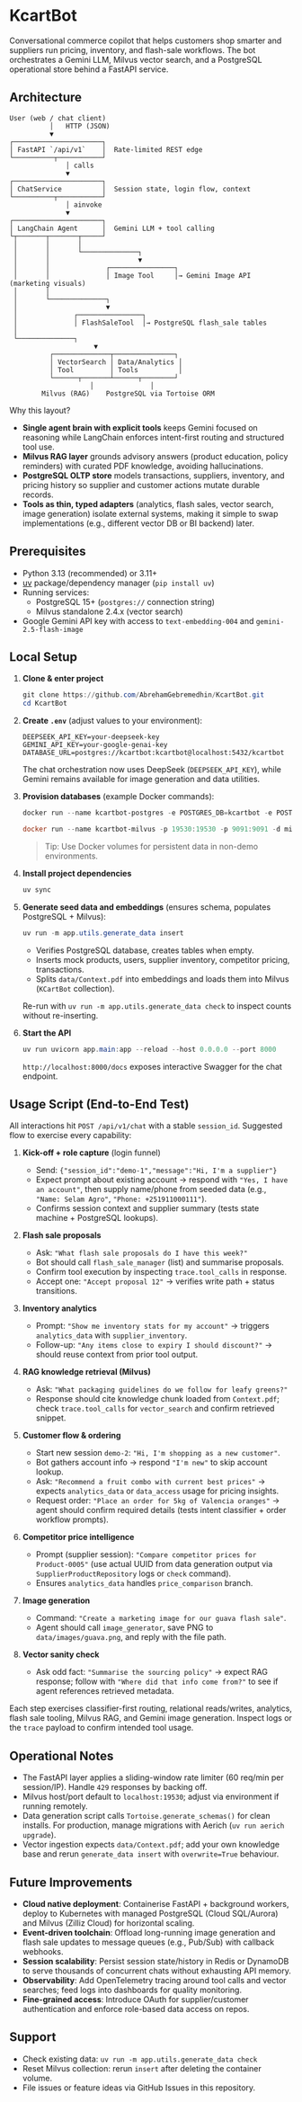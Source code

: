 # KcartBot

Conversational commerce copilot that helps customers shop smarter and suppliers run pricing, inventory, and flash-sale workflows. The bot orchestrates a Gemini LLM, Milvus vector search, and a PostgreSQL operational store behind a FastAPI service.

## Architecture

```
User (web / chat client)
		  │   HTTP (JSON)
		  ▼
┌──────────────────────┐
│ FastAPI `/api/v1`    │  Rate-limited REST edge
└──────────┬───────────┘
			  │ calls
			  ▼
┌──────────────────────┐
│ ChatService          │  Session state, login flow, context
└──────────┬───────────┘
			  │ ainvoke
			  ▼
┌──────────────────────┐
│ LangChain Agent      │  Gemini LLM + tool calling
└┬───────┬───────┬─────┘
 │       │       │
 │       │       └──────────────┐
 │       │                      ▼
 │       │              ┌────────────────┐
 │       │              │ Image Tool     │→ Gemini Image API (marketing visuals)
 │       │
 │       └──────────────┐
 │                      ▼
 │              ┌────────────────┐
 │              │ FlashSaleTool  │→ PostgreSQL flash_sale tables
 │
 └──────────────┐
					 ▼
		  ┌──────────────┬───────────────┐
		  │ VectorSearch │ Data/Analytics │
		  │ Tool         │ Tools          │
		  └──────┬───────┴──────┬────────┘
					│              │
		Milvus (RAG)    PostgreSQL via Tortoise ORM
```

Why this layout?

- **Single agent brain with explicit tools** keeps Gemini focused on reasoning while LangChain enforces intent-first routing and structured tool use.
- **Milvus RAG layer** grounds advisory answers (product education, policy reminders) with curated PDF knowledge, avoiding hallucinations.
- **PostgreSQL OLTP store** models transactions, suppliers, inventory, and pricing history so supplier and customer actions mutate durable records.
- **Tools as thin, typed adapters** (analytics, flash sales, vector search, image generation) isolate external systems, making it simple to swap implementations (e.g., different vector DB or BI backend) later.

## Prerequisites

- Python 3.13 (recommended) or 3.11+
- [uv](https://docs.astral.sh/uv/) package/dependency manager (`pip install uv`)
- Running services:
  - PostgreSQL 15+ (`postgres://` connection string)
  - Milvus standalone 2.4.x (vector search)
- Google Gemini API key with access to `text-embedding-004` and `gemini-2.5-flash-image`

## Local Setup

1. **Clone & enter project**

   ```powershell
   git clone https://github.com/AbrehamGebremedhin/KcartBot.git
   cd KcartBot
   ```

2. **Create `.env`** (adjust values to your environment):

   ```dotenv
   DEEPSEEK_API_KEY=your-deepseek-key
   GEMINI_API_KEY=your-google-genai-key
   DATABASE_URL=postgres://kcartbot:kcartbot@localhost:5432/kcartbot
   ```

   The chat orchestration now uses DeepSeek (`DEEPSEEK_API_KEY`), while Gemini remains available for image generation and data utilities.

3. **Provision databases** (example Docker commands):

   ```powershell
   docker run --name kcartbot-postgres -e POSTGRES_DB=kcartbot -e POSTGRES_USER=kcartbot -e POSTGRES_PASSWORD=kcartbot -p 5432:5432 -d postgres:16

   docker run --name kcartbot-milvus -p 19530:19530 -p 9091:9091 -d milvusdb/milvus:v2.4.3-20240813-74fbddb7
   ```

   > Tip: Use Docker volumes for persistent data in non-demo environments.

4. **Install project dependencies**

   ```powershell
   uv sync
   ```

5. **Generate seed data and embeddings** (ensures schema, populates PostgreSQL + Milvus):

   ```powershell
   uv run -m app.utils.generate_data insert
   ```

   - Verifies PostgreSQL database, creates tables when empty.
   - Inserts mock products, users, supplier inventory, competitor pricing, transactions.
   - Splits `data/Context.pdf` into embeddings and loads them into Milvus (`KCartBot` collection).

   Re-run with `uv run -m app.utils.generate_data check` to inspect counts without re-inserting.

6. **Start the API**

   ```powershell
   uv run uvicorn app.main:app --reload --host 0.0.0.0 --port 8000
   ```

   `http://localhost:8000/docs` exposes interactive Swagger for the chat endpoint.

## Usage Script (End-to-End Test)

All interactions hit `POST /api/v1/chat` with a stable `session_id`. Suggested flow to exercise every capability:

1. **Kick-off + role capture** (login funnel)

   - Send: `{"session_id":"demo-1","message":"Hi, I'm a supplier"}`
   - Expect prompt about existing account → respond with `"Yes, I have an account"`, then supply name/phone from seeded data (e.g., `"Name: Selam Agro"`, `"Phone: +251911000111"`).
   - Confirms session context and supplier summary (tests state machine + PostgreSQL lookups).

2. **Flash sale proposals**

   - Ask: `"What flash sale proposals do I have this week?"`
   - Bot should call `flash_sale_manager` (list) and summarise proposals.
   - Confirm tool execution by inspecting `trace.tool_calls` in response.
   - Accept one: `"Accept proposal 12"` → verifies write path + status transitions.

3. **Inventory analytics**

   - Prompt: `"Show me inventory stats for my account"` → triggers `analytics_data` with `supplier_inventory`.
   - Follow-up: `"Any items close to expiry I should discount?"` → should reuse context from prior tool output.

4. **RAG knowledge retrieval (Milvus)**

   - Ask: `"What packaging guidelines do we follow for leafy greens?"`
   - Response should cite knowledge chunk loaded from `Context.pdf`; check `trace.tool_calls` for `vector_search` and confirm retrieved snippet.

5. **Customer flow & ordering**

   - Start new session `demo-2`: `"Hi, I'm shopping as a new customer"`.
   - Bot gathers account info → respond `"I'm new"` to skip account lookup.
   - Ask: `"Recommend a fruit combo with current best prices"` → expects `analytics_data` or `data_access` usage for pricing insights.
   - Request order: `"Place an order for 5kg of Valencia oranges"` → agent should confirm required details (tests intent classifier + order workflow prompts).

6. **Competitor price intelligence**

   - Prompt (supplier session): `"Compare competitor prices for Product-0005"` (use actual UUID from data generation output via `SupplierProductRepository` logs or `check` command).
   - Ensures `analytics_data` handles `price_comparison` branch.

7. **Image generation**

   - Command: `"Create a marketing image for our guava flash sale"`.
   - Agent should call `image_generator`, save PNG to `data/images/guava.png`, and reply with the file path.

8. **Vector sanity check**
   - Ask odd fact: `"Summarise the sourcing policy"` → expect RAG response; follow with `"Where did that info come from?"` to see if agent references retrieved metadata.

Each step exercises classifier-first routing, relational reads/writes, analytics, flash sale tooling, Milvus RAG, and Gemini image generation. Inspect logs or the `trace` payload to confirm intended tool usage.

## Operational Notes

- The FastAPI layer applies a sliding-window rate limiter (60 req/min per session/IP). Handle `429` responses by backing off.
- Milvus host/port default to `localhost:19530`; adjust via environment if running remotely.
- Data generation script calls `Tortoise.generate_schemas()` for clean installs. For production, manage migrations with Aerich (`uv run aerich upgrade`).
- Vector ingestion expects `data/Context.pdf`; add your own knowledge base and rerun `generate_data insert` with `overwrite=True` behaviour.

## Future Improvements

- **Cloud native deployment**: Containerise FastAPI + background workers, deploy to Kubernetes with managed PostgreSQL (Cloud SQL/Aurora) and Milvus (Zilliz Cloud) for horizontal scaling.
- **Event-driven toolchain**: Offload long-running image generation and flash sale updates to message queues (e.g., Pub/Sub) with callback webhooks.
- **Session scalability**: Persist session state/history in Redis or DynamoDB to serve thousands of concurrent chats without exhausting API memory.
- **Observability**: Add OpenTelemetry tracing around tool calls and vector searches; feed logs into dashboards for quality monitoring.
- **Fine-grained access**: Introduce OAuth for supplier/customer authentication and enforce role-based data access on repos.

## Support

- Check existing data: `uv run -m app.utils.generate_data check`
- Reset Milvus collection: rerun `insert` after deleting the container volume.
- File issues or feature ideas via GitHub Issues in this repository.
